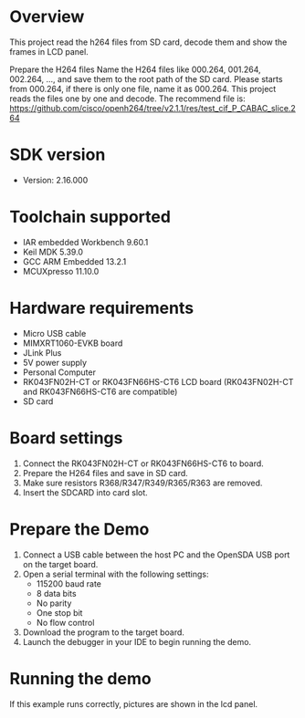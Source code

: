 Overview
========
This project read the h264 files from SD card, decode them and show the frames
in LCD panel.

Prepare the H264 files
Name the H264 files like 000.264, 001.264, 002.264, ..., and save them
to the root path of the SD card. Please starts from 000.264, if there is only one
file, name it as 000.264. This project reads the files one by one and decode.
The recommend file is: https://github.com/cisco/openh264/tree/v2.1.1/res/test_cif_P_CABAC_slice.264


SDK version
===========
- Version: 2.16.000

Toolchain supported
===================
- IAR embedded Workbench  9.60.1
- Keil MDK  5.39.0
- GCC ARM Embedded  13.2.1
- MCUXpresso  11.10.0

Hardware requirements
=====================
- Micro USB cable
- MIMXRT1060-EVKB board
- JLink Plus
- 5V power supply
- Personal Computer
- RK043FN02H-CT or RK043FN66HS-CT6 LCD board
  (RK043FN02H-CT and RK043FN66HS-CT6 are compatible)
- SD card

Board settings
==============
1. Connect the RK043FN02H-CT or RK043FN66HS-CT6 to board.
2. Prepare the H264 files and save in SD card.
3. Make sure resistors R368/R347/R349/R365/R363 are removed.
4. Insert the SDCARD into card slot.

Prepare the Demo
================
1.  Connect a USB cable between the host PC and the OpenSDA USB port on the target board.
2.  Open a serial terminal with the following settings:
    - 115200 baud rate
    - 8 data bits
    - No parity
    - One stop bit
    - No flow control
3.  Download the program to the target board.
4.  Launch the debugger in your IDE to begin running the demo.

Running the demo
================
If this example runs correctly, pictures are shown in the lcd panel.
